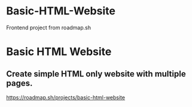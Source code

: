 # Basic-HTML-Website
Frontend project from roadmap.sh
# Basic HTML Website
Create simple HTML only website with multiple pages.
---
https://roadmap.sh/projects/basic-html-website
